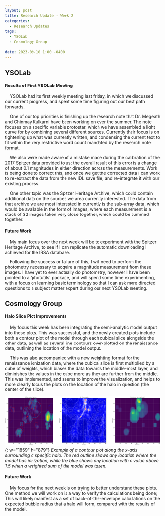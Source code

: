 ```yaml
---
layout: post
title: Research Update - Week 2
categories:
  - Research Updates
tags:
  - YSOLab
  - Cosmology Group

date: 2023-09-10 1:00 -0400
---
```


## YSOLab

#### Results of First YSOLab Meeting

    YSOLab had its first weekly meeting last friday, in which we discussed our current progress, and spent some time figuring out our best path forwards.

    One of our top priorities is finishing up the research note that Dr. Megeath and Chinmay Kulkarni have been working on over the summer. The note focuses on a specific variable protostar, which we have assembled a light curve for by combining several different sources. Currently their focus is on tightening up what was currently written, and condensing the current text to fit within the very restrictive word count mandated by the research note format.

    We also were made aware of a mistake made during the calibration of the 2017 Spitzer data provided to us; the overall result of this error is a change of about 0.1 magnitudes in either direction across the measurements. Work is being done to correct this, and once we get the corrected data I can work to re-extract the data from the new IDL save file, and re-integrate it with our existing process.

    One other topic was the Spitzer Heritage Archive, which could contain additional data on the sources we area currently interested. The data from that archive we are most interested in currently is the sub-array data, which would be available in the form of images, where each measurement is a stack of 32 images taken very close together, which could be summed together.

#### Future Work

    My main focus over the next week will be to experiment with the Spitzer Heritage Archive, to see if I can replicate the automatic downloading I achieved for the IRSA database. 

    Following the success or failure of this, I will need to perform the photometry necessary to acquire a magnitude measurement from these images. I have yet to ever actually do photometry, however I have been pointed to a 'photutils' package, and will spend some time experimenting, with a focus on learning basic terminology so that I can ask more directed questions to a subject matter expert during our next YSOLab meeting.

## Cosmology Group

#### Halo Slice Plot Improvements

    My focus this week has been integrating the semi-analytic model output into these plots. This was successful, and the newly created plots include both a contour plot of the model through each cubical slice alongside the other data, as well as several line contours over-plotted on the renaissance data, outlining the location of the model output.

    This was also accompanied with a new weighting format for the renaissance ionization data, where the cubical slice is first multiplied by a cube of weights, which biases the data towards the middle-most layer, and diminishes the values in the cube more as they are further from the middle. This was implemented, and seems to improve the visualization, and helps to more clearly focus the plots on the location of the halo in question (the center of the slice).

![Desktop View](/assets/img/week_2/halo_slice.png){: w="1859" h="879"}
_Example of a contour plot along the x-axis surrounding a specific halo. The red outline shows any location where the model has ionization, while the blue shows any location with a value above 1.5 when a weighted sum of the model was taken._

#### Future Work

    My focus for the next week is on trying to better understand these plots. One method we will work on is a way to verify the calculations being done; This will likely manifest as a set of back-of-the-envelope calculations on the expected bubble radius that a halo will form, compared with the results of the model.
